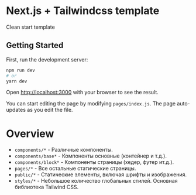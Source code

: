# Next.js + Tailwindcss template

Clean start template


## Getting Started

First, run the development server:

```bash
npm run dev
# or
yarn dev
```

Open [http://localhost:3000](http://localhost:3000) with your browser to see the result.

You can start editing the page by modifying `pages/index.js`. The page auto-updates as you edit the file.


# Overview

- `components/*` - Различные компоненты.
- `components/base*` - Компоненты основные (контейнер и т.д.).
- `components/block*` - Компоненты страницы (хедер, футер ит.д.).
- `pages/*` - Все остальные статические страницы.
- `public/*` - Статические элементы, включая шрифты и изображения.
- `styles/*` - Небольшое количество глобальных стилей. Основная библиотека Tailwind CSS.



